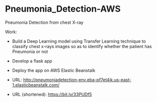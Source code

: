 # Pneumonia_Detection-AWS
Pneumonia Detection from chest X-ray

Work:

- Build a Deep Learning model using Transfer Learning technique to classify chest x-rays images so as to identify whether the patient has Pneumonia or not
- Develop a flask app
- Deploy the app on AWS Elastic Beanstalk 

- URL: http://pneumoniadetection-env.eba-pf7et4ik.us-east-1.elasticbeanstalk.com/

- URL (shortened): https://bit.ly/33PUDf5
